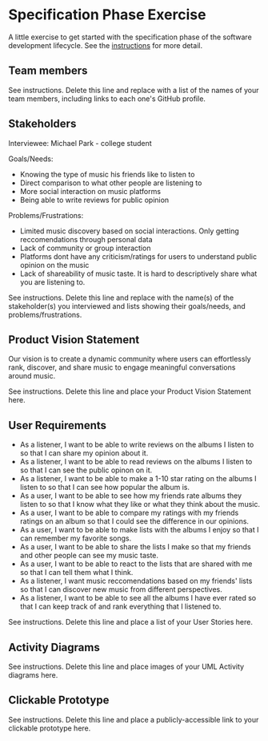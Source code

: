 # Specification Phase Exercise

A little exercise to get started with the specification phase of the software development lifecycle. See the [instructions](instructions.md) for more detail.

## Team members

See instructions. Delete this line and replace with a list of the names of your team members, including links to each one's GitHub profile.

## Stakeholders

Interviewee: Michael Park - college student

Goals/Needs:
 - Knowing the type of music his friends like to listen to
 - Direct comparison to what other people are listening to
 - More social interaction on music platforms
 - Being able to write reviews for public opinion

Problems/Frustrations:
- Limited music discovery based on social interactions. Only getting reccomendations through personal data
- Lack of community or group interaction
- Platforms dont have any criticism/ratings for users to understand public opinion on the music
- Lack of shareability of music taste. It is hard to descriptively share what you are listening to.
  
See instructions. Delete this line and replace with the name(s) of the stakeholder(s) you interviewed and lists showing their goals/needs, and problems/frustrations.

## Product Vision Statement

Our vision is to create a dynamic community where users can effortlessly rank, discover, and share music to engage meaningful conversations around music. 

See instructions. Delete this line and place your Product Vision Statement here.

## User Requirements

- As a listener, I want to be able to write reviews on the albums I listen to so that I can share my opinion about it.
- As a listener, I want to be able to read reviews on the albums I listen to so that I can see the public opinon on it.
- As a listener, I want to be able to make a 1-10 star rating on the albums I listen to so that I can see how popular the album is.
- As a user, I want to be able to see how my friends rate albums they listen to so that I know what they like or what they think about the music.
- As a user, I want to be able to compare my ratings with my friends ratings on an album so that I could see the difference in our opinions.
- As a user, I want to be able to make lists with the albums I enjoy so that I can remember my favorite songs.
- As a user, I want to be able to share the lists I make so that my friends and other people can see my music taste.
- As a user, I want to be able to react to the lists that are shared with me so that I can tell them what I think. 
- As a listener, I want music reccomendations based on my friends' lists so that I can discover new music from different perspectives.
- As a listener, I want to be able to see all the albums I have ever rated so that I can keep track of and rank everything that I listened to.

See instructions. Delete this line and place a list of your User Stories here.

## Activity Diagrams

See instructions. Delete this line and place images of your UML Activity diagrams here.

## Clickable Prototype

See instructions. Delete this line and place a publicly-accessible link to your clickable prototype here.

